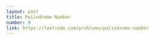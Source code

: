 ```yaml
---
layout: post
title: Palindrome Number
number: 9
link: https://leetcode.com/problems/palindrome-number
---
```

